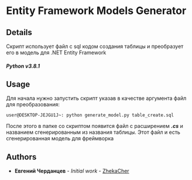 # Entity Framework Models Generator

## Details
Скрипт использует файл с sql кодом создания таблицы и преобразует его в модель для .NET Entity Framework
##### Python v3.8.1
## Usage

Для начала нужно запустить скрипт указав в качестве аргумента файл для преобразования:
```
user@DESKTOP-JEJGU1J~: python generate_model.py table_create.sql
```
После этого в папке со скриптом появится файл с расширением ***.cs*** и названием сгенерированным из названия таблицы. Этот файл и есть сгенерированная модель для фреймворка

## Authors
* **Евгений Черданцев** - *Initial work* - [ZhekaCher](https://github.com/ZhekaCher)